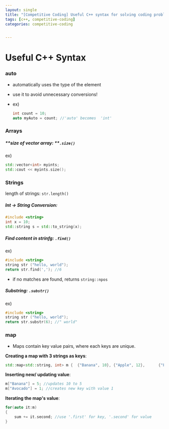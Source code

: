 ```yaml
---
layout: single
title: "[Competitive Coding] Useful C++ syntax for solving coding problems"
tags: [c++, competitive-coding]
categories: competitive-coding


---
```


# Useful C++ Syntax

### auto

- automatically uses the type of the element

- use it to avoid unnecessary conversions!

- ex) 

  ```c++
  int count = 10;
  auto myAuto = count; //'auto' becomes  'int'
  ```

  

### Arrays

##### **size of vector array: **`.size()`

ex)

```c++
std::vector<int> myints;
std::cout << myints.size(); 
```

### 

### Strings

length of strings: `str.length()`

##### Int -> String Conversion:

```c++
#include <string> 
int x = 10;
std::string s = std::to_string(x); 
```

##### Find content in strinfg: `.find()`

ex)

```c++
#include <string> 
string str ("hello, world");
return str.find(','); //6
```

- if no matches are found, returns `string::npos`

##### Substring: `.substr()`

ex)

```c++
#include <string> 
string str ("hello, world");
return str.substr(6); //" world"
```



### map

- Maps contain key value pairs, where each keys are unique.

**Creating a map with 3 strings as keys**:

```c++
std::map<std::string, int> m { 	{"Banana", 10}, {"Apple", 12},     	{"Pear", 20}, };
```

**Inserting new/ updating value**:

```c++
m["Banana"] = 5; //updates 10 to 5
m["Avocado"] = 1; //creates new key with value 1
```

**Iterating the map's value**:

```c++
for(auto it:m) 
{
	sum += it.second; //use '.first' for key, '.second' for value
}
```

